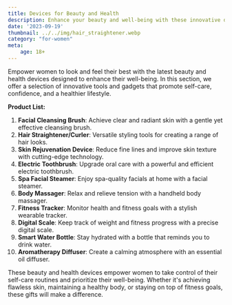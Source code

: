```yaml
---
title: Devices for Beauty and Health
description: Enhance your beauty and well-being with these innovative devices for women.
date: '2023-09-19'
thumbnail: ../../img/hair_straightener.webp
category: "for-women"
meta:
    age: 18+
---
```

Empower women to look and feel their best with the latest beauty and health devices designed to enhance their well-being. In this section, we offer a selection of innovative tools and gadgets that promote self-care, confidence, and a healthier lifestyle.

**Product List:**
1. **Facial Cleansing Brush**: Achieve clear and radiant skin with a gentle yet effective cleansing brush.
2. **Hair Straightener/Curler**: Versatile styling tools for creating a range of hair looks.
3. **Skin Rejuvenation Device**: Reduce fine lines and improve skin texture with cutting-edge technology.
4. **Electric Toothbrush**: Upgrade oral care with a powerful and efficient electric toothbrush.
5. **Spa Facial Steamer**: Enjoy spa-quality facials at home with a facial steamer.
6. **Body Massager**: Relax and relieve tension with a handheld body massager.
7. **Fitness Tracker**: Monitor health and fitness goals with a stylish wearable tracker.
8. **Digital Scale**: Keep track of weight and fitness progress with a precise digital scale.
9. **Smart Water Bottle**: Stay hydrated with a bottle that reminds you to drink water.
10. **Aromatherapy Diffuser**: Create a calming atmosphere with an essential oil diffuser.

These beauty and health devices empower women to take control of their self-care routines and prioritize their well-being. Whether it's achieving flawless skin, maintaining a healthy body, or staying on top of fitness goals, these gifts will make a difference.
